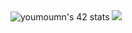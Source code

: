 <img src="https://badge.mediaplus.ma/levi/youmoumn" alt="youmoumn's 42 stats" />
<img src="https://github.com/ayogun/42-project-badges/blob/main/badges/get_next_linee.png?raw=true">

